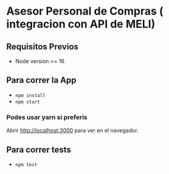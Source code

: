 # Asesor Personal de Compras ( integracion con API de MELI)

## Requisitos Previos
- Node version >= 16

## Para correr la App
- `npm install`
- `npm start`
### Podes usar yarn si preferis

Abrir [http://localhost:3000](http://localhost:3000) para ver en el navegador.

## Para correr tests
- `npm test`
